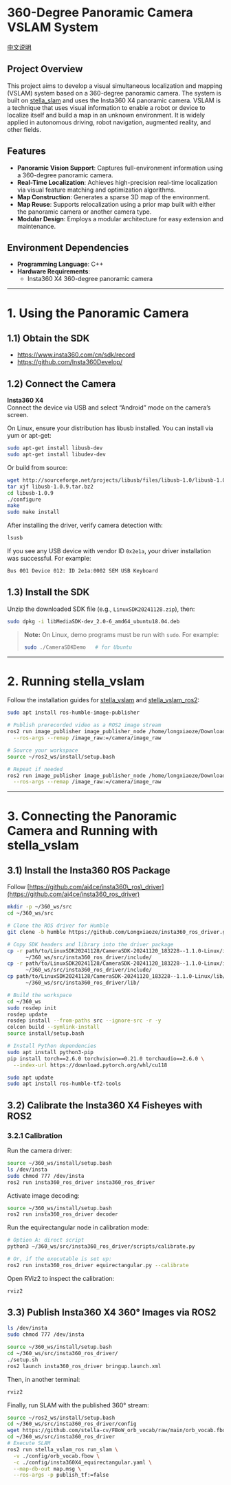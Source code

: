 # 360-Degree Panoramic Camera VSLAM System

[中文说明](https://github.com/Longxiaoze/360Vslam/blob/main/readme-cn.md)

## Project Overview
This project aims to develop a visual simultaneous localization and mapping (VSLAM) system based on a 360-degree panoramic camera. The system is built on [stella_slam](https://github.com/stella-cv/stella_vslam) and uses the Insta360 X4 panoramic camera. VSLAM is a technique that uses visual information to enable a robot or device to localize itself and build a map in an unknown environment. It is widely applied in autonomous driving, robot navigation, augmented reality, and other fields.

## Features
- **Panoramic Vision Support**: Captures full-environment information using a 360-degree panoramic camera.
- **Real-Time Localization**: Achieves high-precision real-time localization via visual feature matching and optimization algorithms.
- **Map Construction**: Generates a sparse 3D map of the environment.
- **Map Reuse**: Supports relocalization using a prior map built with either the panoramic camera or another camera type.
- **Modular Design**: Employs a modular architecture for easy extension and maintenance.

## Environment Dependencies
- **Programming Language**: C++
- **Hardware Requirements**:  
  - Insta360 X4 360-degree panoramic camera

---

# 1. Using the Panoramic Camera

## 1.1) Obtain the SDK
- https://www.insta360.com/cn/sdk/record  
- https://github.com/Insta360Develop/  

## 1.2) Connect the Camera  
**Insta360 X4**  
Connect the device via USB and select “Android” mode on the camera’s screen.

On Linux, ensure your distribution has libusb installed. You can install via yum or apt-get:
```bash
sudo apt-get install libusb-dev
sudo apt-get install libudev-dev
````

Or build from source:

```bash
wget http://sourceforge.net/projects/libusb/files/libusb-1.0/libusb-1.0.9/libusb-1.0.9.tar.bz2
tar xjf libusb-1.0.9.tar.bz2
cd libusb-1.0.9
./configure
make
sudo make install
```

After installing the driver, verify camera detection with:

```bash
lsusb
```

If you see any USB device with vendor ID `0x2e1a`, your driver installation was successful. For example:

```bash
Bus 001 Device 012: ID 2e1a:0002 SEM USB Keyboard
```

## 1.3) Install the SDK

Unzip the downloaded SDK file (e.g., `LinuxSDK20241128.zip`), then:

```bash
sudo dpkg -i libMediaSDK-dev_2.0-6_amd64_ubuntu18.04.deb
```

> **Note:** On Linux, demo programs must be run with `sudo`. For example:
>
> ```bash
> sudo ./CameraSDKDemo   # for Ubuntu
> ```

---

# 2. Running stella\_vslam

Follow the installation guides for [stella\_vslam](https://stella-cv.readthedocs.io/en/latest/installation.html) and [stella\_vslam\_ros2](https://stella-cv.readthedocs.io/en/latest/ros2_package.html#installation):

```bash
sudo apt install ros-humble-image-publisher

# Publish prerecorded video as a ROS2 image stream
ros2 run image_publisher image_publisher_node /home/longxiaoze/Downloads/aist_living_lab_1/video.mp4 \
  --ros-args --remap /image_raw:=/camera/image_raw

# Source your workspace
source ~/ros2_ws/install/setup.bash

# Repeat if needed
ros2 run image_publisher image_publisher_node /home/longxiaoze/Downloads/aist_living_lab_1/video.mp4 \
  --ros-args --remap /image_raw:=/camera/image_raw
```

---

# 3. Connecting the Panoramic Camera and Running with stella\_vslam

## 3.1) Install the Insta360 ROS Package

Follow [https://github.com/ai4ce/insta360\_ros\_driver](https://github.com/ai4ce/insta360_ros_driver)

```bash
mkdir -p ~/360_ws/src
cd ~/360_ws/src

# Clone the ROS driver for Humble
git clone -b humble https://github.com/Longxiaoze/insta360_ros_driver.git

# Copy SDK headers and library into the driver package
cp -r path/to/LinuxSDK20241128/CameraSDK-20241120_183228--1.1.0-Linux/include/camera/ \
      ~/360_ws/src/insta360_ros_driver/include/
cp -r path/to/LinuxSDK20241128/CameraSDK-20241120_183228--1.1.0-Linux/include/stream/ \
      ~/360_ws/src/insta360_ros_driver/include/
cp path/to/LinuxSDK20241128/CameraSDK-20241120_183228--1.1.0-Linux/lib/libCameraSDK.so \
      ~/360_ws/src/insta360_ros_driver/lib/

# Build the workspace
cd ~/360_ws
sudo rosdep init
rosdep update
rosdep install --from-paths src --ignore-src -r -y
colcon build --symlink-install
source install/setup.bash

# Install Python dependencies
sudo apt install python3-pip
pip install torch==2.6.0 torchvision==0.21.0 torchaudio==2.6.0 \
  --index-url https://download.pytorch.org/whl/cu118

sudo apt update
sudo apt install ros-humble-tf2-tools
```

## 3.2) Calibrate the Insta360 X4 Fisheyes with ROS2

### 3.2.1 Calibration

Run the camera driver:

```bash
source ~/360_ws/install/setup.bash
ls /dev/insta
sudo chmod 777 /dev/insta
ros2 run insta360_ros_driver insta360_ros_driver
```

Activate image decoding:

```bash
source ~/360_ws/install/setup.bash
ros2 run insta360_ros_driver decoder
```

Run the equirectangular node in calibration mode:

```bash
# Option A: direct script
python3 ~/360_ws/src/insta360_ros_driver/scripts/calibrate.py

# Or, if the executable is set up:
ros2 run insta360_ros_driver equirectangular.py --calibrate
```

Open RViz2 to inspect the calibration:

```bash
rviz2
```

## 3.3) Publish Insta360 X4 360° Images via ROS2

```bash
ls /dev/insta
sudo chmod 777 /dev/insta

source ~/360_ws/install/setup.bash
cd ~/360_ws/src/insta360_ros_driver/
./setup.sh
ros2 launch insta360_ros_driver bringup.launch.xml
```

Then, in another terminal:

```bash
rviz2
```

Finally, run SLAM with the published 360° stream:

```bash
source ~/ros2_ws/install/setup.bash
cd ~/360_ws/src/insta360_ros_driver/config
wget https://github.com/stella-cv/FBoW_orb_vocab/raw/main/orb_vocab.fbow
cd ~/360_ws/src/insta360_ros_driver
# Execute SLAM
ros2 run stella_vslam_ros run_slam \
  -v ./config/orb_vocab.fbow \
  -c ./config/insta360X4_equirectangular.yaml \
  --map-db-out map.msg \
  --ros-args -p publish_tf:=false
```

